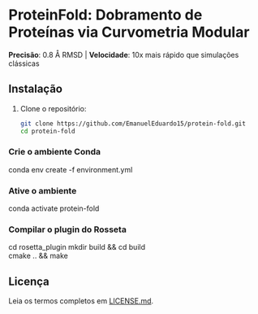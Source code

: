 # ProteinFold: Dobramento de Proteínas via Curvometria Modular  
**Precisão**: 0.8 Å RMSD | **Velocidade**: 10x mais rápido que simulações clássicas  

## Instalação  
1. Clone o repositório:  
   ```bash  
   git clone https://github.com/EmanuelEduardo15/protein-fold.git  
   cd protein-fold
### Crie o ambiente  Conda
conda env create -f environment.yml 
### Ative o ambiente
conda activate protein-fold         
### Compilar o plugin do Rosseta
cd rosetta_plugin 
mkdir build && cd build  
cmake .. && make                    
## Licença  
Leia os termos completos em [LICENSE.md](LICENSE.md).
